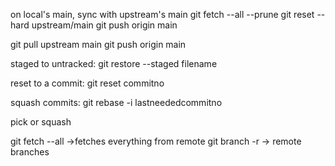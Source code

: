

on local's main, sync with upstream's main
git fetch --all --prune
git reset --hard upstream/main
git push origin main


git pull upstream main
git push origin main


staged to untracked:
git restore --staged filename

reset to a commit:
git reset commitno

squash commits:
git rebase -i lastneededcommitno

pick or squash

git fetch --all ->fetches everything from remote
git branch -r -> remote branches




